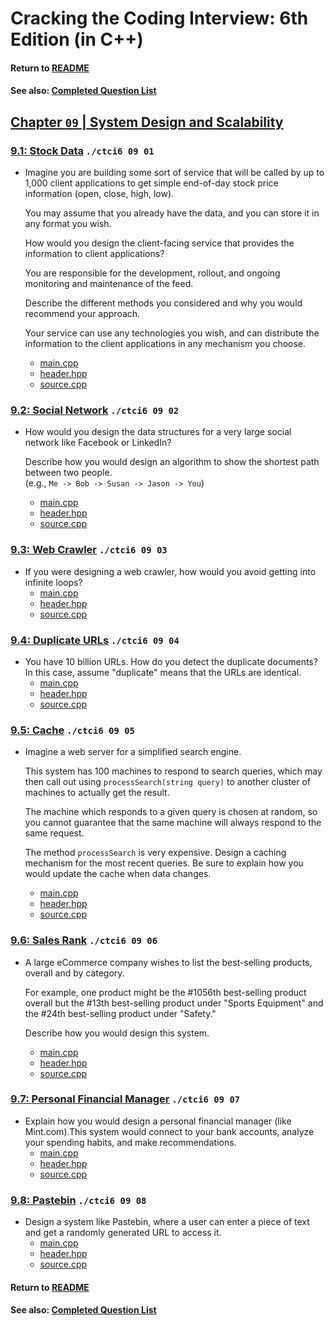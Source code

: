 # Cracking the Coding Interview: 6th Edition (in C++)

#### Return to [README](../README.md)
#### See also: [Completed Question List](QTODO-list.md)

## [Chapter `09` | System Design and Scalability](../src/09/)

### [9.1: Stock Data](../src/09/01/) `./ctci6 09 01`
- Imagine you are building some sort of service that will be called by up to 1,000 client applications to get simple end-of-day stock price information (open, close, high, low). <p>You may assume that you already have the data, and you can store it in any format you wish. <p>How would you design the client-facing service that provides the information to client applications? <p>You are responsible for the development, rollout, and ongoing monitoring and maintenance of the feed. <p>Describe the different methods you considered and why you would recommend your approach. <p>Your service can use any technologies you wish, and can distribute the information to the client applications in any mechanism you choose.
  - [main.cpp](../src/09/01/main.cpp) 
  - [header.hpp](../src/09/01/header.hpp) 
  - [source.cpp](../src/09/01/source.cpp)
  
### [9.2: Social Network](../src/09/02/) `./ctci6 09 02`
- How would you design the data structures for a very large social network like Facebook or LinkedIn? <p>Describe how you would design an algorithm to show the shortest path between two people. <br>(e.g., `Me -> Bob -> Susan -> Jason -> You`)
  - [main.cpp](../src/09/02/main.cpp) 
  - [header.hpp](../src/09/02/header.hpp) 
  - [source.cpp](../src/09/02/source.cpp)

### [9.3: Web Crawler](../src/09/03/) `./ctci6 09 03`
- If you were designing a web crawler, how would you avoid getting into infinite loops?
  - [main.cpp](../src/09/03/main.cpp) 
  - [header.hpp](../src/09/03/header.hpp) 
  - [source.cpp](../src/09/03/source.cpp)

### [9.4: Duplicate URLs](../src/09/04/) `./ctci6 09 04`
- You have 10 billion URLs. How do you detect the duplicate documents? In this case, assume "duplicate" means that the URLs are identical.
  - [main.cpp](../src/09/04/main.cpp) 
  - [header.hpp](../src/09/04/header.hpp) 
  - [source.cpp](../src/09/04/source.cpp)

### [9.5: Cache](../src/09/05/) `./ctci6 09 05`
- Imagine a web server for a simplified search engine. <p>This system has 100 machines to respond to search queries, which may then call out using `processSearch(string query)` to another cluster of machines to actually get the result. <p>The machine which responds to a given query is chosen at random, so you cannot guarantee that the same machine will always respond to the same request. <p>The method `processSearch` is very expensive. Design a caching mechanism for the most recent queries. Be sure to explain how you would update the cache when data changes.
  - [main.cpp](../src/09/05/main.cpp) 
  - [header.hpp](../src/09/05/header.hpp) 
  - [source.cpp](../src/09/05/source.cpp)

### [9.6: Sales Rank](../src/09/06/) `./ctci6 09 06`
- A large eCommerce company wishes to list the best-selling products, overall and by category. <p>For example, one product might be the #1056th best-selling product overall but the #13th best-selling product under "Sports Equipment" and the #24th best-selling product under "Safety." <p>Describe how you would design this system.
  - [main.cpp](../src/09/06/main.cpp) 
  - [header.hpp](../src/09/06/header.hpp) 
  - [source.cpp](../src/09/06/source.cpp)

### [9.7: Personal Financial Manager](../src/09/07/) `./ctci6 09 07`
- Explain how you would design a personal financial manager (like Mint.com).This system would connect to your bank accounts, analyze your spending habits, and make recommendations.
  - [main.cpp](../src/09/07/main.cpp) 
  - [header.hpp](../src/09/07/header.hpp) 
  - [source.cpp](../src/09/07/source.cpp)

### [9.8: Pastebin](../src/09/08/) `./ctci6 09 08`
- Design a system like Pastebin, where a user can enter a piece of text and get a randomly generated URL to access it.
  - [main.cpp](../src/09/08/main.cpp) 
  - [header.hpp](../src/09/08/header.hpp) 
  - [source.cpp](../src/09/08/source.cpp)

#### Return to [README](../README.md)
#### See also: [Completed Question List](QTODO-list.md)
